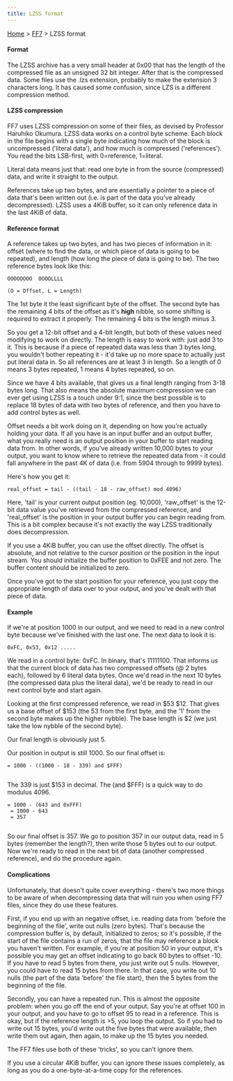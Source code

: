 ```yaml
---
title: LZSS format
---
```


[Home](../Main%20Page.md.md) > [FF7](../FF7.md) > LZSS format

#### Format

The LZSS archive has a very small header at 0x00 that has the length of
the compressed file as an unsigned 32 bit integer. After that is the
compressed data. Some files use the .lzs extension, probably to make the
extension 3 characters long. It has caused some confusion, since LZS is
a different compression method.

#### LZSS compression

FF7 uses LZSS compression on some of their files, as devised by
Professor Haruhiko Okumura. LZSS data works on a control byte scheme.
Each block in the file begins with a single byte indicating how much of
the block is uncompressed ('literal data'), and how much is compressed
('references'). You read the bits LSB-first, with 0=reference,
1=literal.

Literal data means just that: read one byte in from the source
(compressed) data, and write it straight to the output.

References take up two bytes, and are essentially a pointer to a piece
of data that's been written out (i.e. is part of the data you've already
decompressed). LZSS uses a 4KiB buffer, so it can only reference data in
the last 4KiB of data.

#### Reference format

A reference takes up two bytes, and has two pieces of information in it:
offset (where to find the data, or which piece of data is going to be
repeated), and length (how long the piece of data is going to be). The
two reference bytes look like this:

`OOOOOOOO  OOOOLLLL`  
  
`(O = Offset, L = Length)`

The 1st byte it the least significant byte of the offset. The second
byte has the remaining 4 bits of the offset as it's **high** nibble, so
some shifting is required to extract it properly. The remaining 4 bits
is the length minus 3.

So you get a 12-bit offset and a 4-bit length, but both of these values
need modifying to work on directly. The length is easy to work with:
just add 3 to it. This is because if a piece of repeated data was less
than 3 bytes long, you wouldn't bother repeating it - it'd take up no
more space to actually just put literal data in. So all references are
at least 3 in length. So a length of 0 means 3 bytes repeated, 1 means 4
bytes repeated, so on.

Since we have 4 bits available, that gives us a final length ranging
from 3-18 bytes long. That also means the absolute maximum compression
we can ever get using LZSS is a touch under 9:1, since the best possible
is to replace 18 bytes of data with two bytes of reference, and then you
have to add control bytes as well.

Offset needs a bit work doing on it, depending on how you're actually
holding your data. If all you have is an input buffer and an output
buffer, what you really need is an output position in your buffer to
start reading data from. In other words, if you've already written
10,000 bytes to your output, you want to know where to retrieve the
repeated data from - it could fall anywhere in the past 4K of data (i.e.
from 5904 through to 9999 bytes).

Here's how you get it:

`real_offset = tail - ((tail - 18 - raw_offset) mod 4096)`

Here, 'tail' is your current output position (eg. 10,000), 'raw\_offset'
is the 12-bit data value you've retrieved from the compressed reference,
and 'real\_offset' is the position in your output buffer you can begin
reading from. This is a bit complex because it's not exactly the way
LZSS traditionally does decompression.

If you use a 4KiB buffer, you can use the offset directly. The offset is
absolute, and not relative to the cursor position or the position in the
input stream. You should initialize the buffer position to 0xFEE and not
zero. The buffer content should be initialized to zero.

Once you've got to the start position for your reference, you just copy
the appropriate length of data over to your output, and you've dealt
with that piece of data.

#### Example

If we're at position 1000 in our output, and we need to read in a new
control byte because we've finished with the last one. The next data to
look it is:

`0xFC, 0x53, 0x12 .....`

We read in a control byte: 0xFC. In binary, that's 11111100. That
informs us that the current block of data has two compressed offsets (@
2 bytes each), followed by 6 literal data bytes. Once we'd read in the
next 10 bytes (the compressed data plus the literal data), we'd be ready
to read in our next control byte and start again.

Looking at the first compressed reference, we read in $53 $12. That
gives us a base offset of $153 (the 53 from the first byte, and the '1'
from the second byte makes up the higher nybble). The base length is $2
(we just take the low nybble of the second byte).

Our final length is obviously just 5.

Our position in output is still 1000. So our final offset is:

`= 1000 - ((1000 - 18 - 339) and $FFF)`  
` `

The 339 is just $153 in decimal. The (and $FFF) is a quick way to do
modulus 4096.

`= 1000 - (643 and 0xFFF)`  
` = 1000 - 643`  
` = 357`  
` `

So our final offset is 357. We go to position 357 in our output data,
read in 5 bytes (remember the length?), then write those 5 bytes out to
our output. Now we're ready to read in the next bit of data (another
compressed reference), and do the procedure again.

#### Complications

Unfortunately, that doesn't quite cover everything - there's two more
things to be aware of when decompressing data that will ruin you when
using FF7 files, since they do use these features.

First, if you end up with an negative offset, i.e. reading data from
'before the beginning of the file', write out nulls (zero bytes). That's
because the compression buffer is, by default, initialized to zeros; so
it's possible, if the start of the file contains a run of zeros, that
the file may reference a block you haven't written. For example, if
you're at position 50 in your output, it's possible you may get an
offset indicating to go back 60 bytes to offset -10. If you have to read
5 bytes from there, you just write out 5 nulls. However, you could have
to read 15 bytes from there. In that case, you write out 10 nulls (the
part of the data 'before' the file start), then the 5 bytes from the
beginning of the file.

Secondly, you can have a repeated run. This is almost the opposite
problem: when you go off the end of your output. Say you're at offset
100 in your output, and you have to go to offset 95 to read in a
reference. This is okay, but if the reference length is &gt;5, you loop
the output. So if you had to write out 15 bytes, you'd write out the
five bytes that were available, then write them out again, then again,
to make up the 15 bytes you needed.

The FF7 files use both of these 'tricks', so you can't ignore them.

If you use a circular 4KiB buffer, you can ignore these issues
completely, as long as you do a one-byte-at-a-time copy for the
references.

